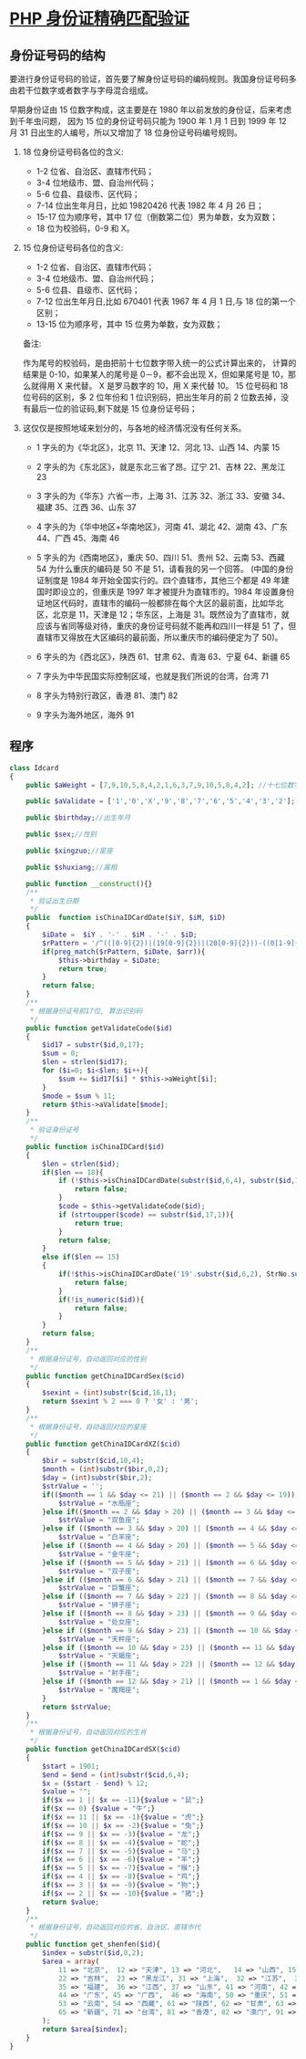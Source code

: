 # [PHP 身份证精确匹配验证](https://laravel-china.org/articles/4769/php-identity-card-exact-match-verification)

## 身份证号码的结构

要进行身份证号码的验证，首先要了解身份证号码的编码规则。我国身份证号码多由若干位数字或者数字与字母混合组成。

早期身份证由 15 位数字构成，这主要是在 1980 年以前发放的身份证，后来考虑到千年虫问题， 因为 15 位的身份证号码只能为 1900 年 1 月 1 日到 1999 年 12 月 31 日出生的人编号，所以又增加了 18 位身份证号码编号规则。

1. 18 位身份证号码各位的含义:

   - 1-2 位省、自治区、直辖市代码；
   - 3-4 位地级市、盟、自治州代码；
   - 5-6 位县、县级市、区代码；
   - 7-14 位出生年月日，比如 19820426 代表 1982 年 4 月 26 日；
   - 15-17 位为顺序号，其中 17 位（倒数第二位）男为单数，女为双数；
   - 18 位为校验码，0-9 和 X。

2. 15 位身份证号码各位的含义:

   - 1-2 位省、自治区、直辖市代码；
   - 3-4 位地级市、盟、自治州代码；
   - 5-6 位县、县级市、区代码；
   - 7-12 位出生年月日,比如 670401 代表 1967 年 4 月 1 日,与 18 位的第一个区别；
   - 13-15 位为顺序号，其中 15 位男为单数，女为双数；

   备注:

   作为尾号的校验码，是由把前十七位数字带入统一的公式计算出来的， 计算的结果是 0-10，如果某人的尾号是 0－9，都不会出现 X，但如果尾号是 10，那么就得用 X 来代替。 X 是罗马数字的 10，用 X 来代替 10。 15 位号码和 18 位号码的区别，多 2 位年份和 1 位识别码，把出生年月的前 2 位数去掉，没有最后一位的验证码,剩下就是 15 位身份证号码；

3. 这仅仅是按照地域来划分的，与各地的经济情况没有任何关系。

   - 1 字头的为《华北区》，北京 11、天津 12、河北 13、山西 14、内蒙 15
   - 2 字头的为《东北区》，就是东北三省了昂。辽宁 21、吉林 22、黑龙江 23
   - 3 字头的为《华东》六省一市，上海 31、江苏 32、浙江 33、安徽 34、福建 35、江西 36、山东 37
   - 4 字头的为《华中地区+华南地区》，河南 41、湖北 42、湖南 43、广东 44、广西 45、海南 46
   - 5 字头的为《西南地区》，重庆 50、四川 51、贵州 52、云南 53、西藏 54 为什么重庆的编码是 50 不是 51，请看我的另一个回答。 (中国的身份证制度是 1984 年开始全国实行的。四个直辖市，其他三个都是 49 年建国时即设立的，但重庆是 1997 年才被提升为直辖市的。1984 年设置身份证地区代码时，直辖市的编码一般都排在每个大区的最前面，比如华北区，北京是 11，天津是 12；华东区，上海是 31。既然设为了直辖市，就应该与省同等级对待，重庆的身份证号码就不能再和四川一样是 51 了，但直辖市又得放在大区编码的最前面，所以重庆市的编码便定为了 50)。

   - 6 字头的为《西北区》，陕西 61、甘肃 62、青海 63、宁夏 64、新疆 65
   - 7 字头为中华民国实际控制区域，也就是我们所说的台湾，台湾 71
   - 8 字头为特别行政区，香港 81、澳门 82
   - 9 字头为海外地区，海外 91

## 程序

```php
class Idcard
{
    public $aWeight = [7,9,10,5,8,4,2,1,6,3,7,9,10,5,8,4,2]; //十七位数字本体码权重

    public $aValidate = ['1','0','X','9','8','7','6','5','4','3','2']; //mod11,对应校验码字符值

    public $birthday;//出生年月

    public $sex;//性别

    public $xingzuo;//星座

    public $shuxiang;//属相

    public function __construct(){}
    /**
     * 验证出生日期
     */
    public  function isChinaIDCardDate($iY, $iM, $iD)
    {
        $iDate =  $iY . '-' . $iM . '-' . $iD;
        $rPattern = '/^(([0-9]{2})|(19[0-9]{2})|(20[0-9]{2}))-((0[1-9]{1})|(1[012]{1}))-((0[1-9]{1})|(1[0-9]{1})|(2[0-9]{1})|3[01]{1})$/';
        if(preg_match($rPattern, $iDate, $arr)){
            $this->birthday = $iDate;
            return true;
        }
        return false;
    }
    /**
     * 根据身份证号前17位, 算出识别码
     */
    public function getValidateCode($id)
    {
        $id17 = substr($id,0,17);
        $sum = 0;
        $len = strlen($id17);
        for ($i=0; $i<$len; $i++){
            $sum += $id17[$i] * $this->aWeight[$i];
        }
        $mode = $sum % 11;
        return $this->aValidate[$mode];
    }
    /**
     * 验证身份证号
     */
    public function isChinaIDCard($id)
    {
        $len = strlen($id);
        if($len == 18){
            if (!$this->isChinaIDCardDate(substr($id,6,4), substr($id,10,2), substr($id,12,2))){
                return false;
            }
            $code = $this->getValidateCode($id);
            if (strtoupper($code) == substr($id,17,1)){
                return true;
            }
            return false;
        }
        else if($len == 15)
        {
            if(!$this->isChinaIDCardDate('19'.substr($id,6,2), StrNo.substr($id,8,2), StrNo.substr($id,10,2))){
                return false;
            }
            if(!is_numeric($id)){
                return false;
            }
        }
        return false;
    }
    /**
     * 根据身份证号，自动返回对应的性别
     */
    public function getChinaIDCardSex($cid)
    {
        $sexint = (int)substr($cid,16,1);
        return $sexint % 2 === 0 ? '女' : '男';
    }
    /**
     * 根据身份证号，自动返回对应的星座
     */
    public function getChinaIDCardXZ($cid)
    {
        $bir = substr($cid,10,4);
        $month = (int)substr($bir,0,2);
        $day = (int)substr($bir,2);
        $strValue = '';
        if(($month == 1 && $day <= 21) || ($month == 2 && $day <= 19)) {
            $strValue = "水瓶座";
        }else if(($month == 2 && $day > 20) || ($month == 3 && $day <= 20)) {
            $strValue = "双鱼座";
        }else if (($month == 3 && $day > 20) || ($month == 4 && $day <= 20)) {
            $strValue = "白羊座";
        }else if (($month == 4 && $day > 20) || ($month == 5 && $day <= 21)) {
            $strValue = "金牛座";
        }else if (($month == 5 && $day > 21) || ($month == 6 && $day <= 21)) {
            $strValue = "双子座";
        }else if (($month == 6 && $day > 21) || ($month == 7 && $day <= 22)) {
            $strValue = "巨蟹座";
        }else if (($month == 7 && $day > 22) || ($month == 8 && $day <= 23)) {
            $strValue = "狮子座";
        }else if (($month == 8 && $day > 23) || ($month == 9 && $day <= 23)) {
            $strValue = "处女座";
        }else if (($month == 9 && $day > 23) || ($month == 10 && $day <= 23)) {
            $strValue = "天秤座";
        }else if (($month == 10 && $day > 23) || ($month == 11 && $day <= 22)) {
            $strValue = "天蝎座";
        }else if (($month == 11 && $day > 22) || ($month == 12 && $day <= 21)) {
            $strValue = "射手座";
        }else if (($month == 12 && $day > 21) || ($month == 1 && $day <= 20)) {
            $strValue = "魔羯座";
        }
        return $strValue;
    }
    /**
     * 根据身份证号，自动返回对应的生肖
     */
    public function getChinaIDCardSX($cid)
    {
        $start = 1901;
        $end = $end = (int)substr($cid,6,4);
        $x = ($start - $end) % 12;
        $value = "";
        if($x == 1 || $x == -11){$value = "鼠";}
        if($x == 0) {$value = "牛";}
        if($x == 11 || $x == -1){$value = "虎";}
        if($x == 10 || $x == -2){$value = "兔";}
        if($x == 9 || $x == -3){$value = "龙";}
        if($x == 8 || $x == -4){$value = "蛇";}
        if($x == 7 || $x == -5){$value = "马";}
        if($x == 6 || $x == -6){$value = "羊";}
        if($x == 5 || $x == -7){$value = "猴";}
        if($x == 4 || $x == -8){$value = "鸡";}
        if($x == 3 || $x == -9){$value = "狗";}
        if($x == 2 || $x == -10){$value = "猪";}
        return $value;
    }
    /**
     * 根据身份证号，自动返回对应的省、自治区、直辖市代
     */
    public function get_shenfen($id){
        $index = substr($id,0,2);
        $area = array(
            11 => "北京",  12 => "天津", 13 => "河北",   14 => "山西", 15 => "内蒙古", 21 => "辽宁",
            22 => "吉林",  23 => "黑龙江", 31 => "上海",  32 => "江苏",  33 => "浙江", 34 => "安徽",
            35 => "福建",  36 => "江西", 37 => "山东", 41 => "河南", 42 => "湖北",  43 => "湖南",
            44 => "广东", 45 => "广西",  46 => "海南", 50 => "重庆", 51 => "四川", 52 => "贵州",
            53 => "云南", 54 => "西藏", 61 => "陕西", 62 => "甘肃", 63 => "青海", 64 => "宁夏",
            65 => "新疆", 71 => "台湾", 81 => "香港", 82 => "澳门", 91 => "国外"
        );
        return $area[$index];
    }
}
```
